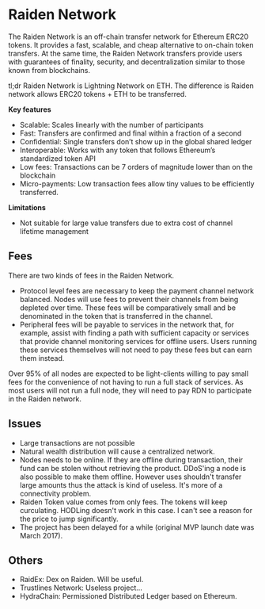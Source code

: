# Raiden Network

The Raiden Network is an off-chain transfer network for Ethereum ERC20 tokens. It provides a fast, scalable, and cheap alternative to on-chain token transfers. At the same time, the Raiden Network transfers provide users with guarantees of finality, security, and decentralization similar to those known from blockchains.

tl;dr Raiden Network is Lightning Network on ETH. The difference is Raiden network allows ERC20 tokens + ETH to be transferred. 

**Key features**  
- Scalable: Scales linearly with the number of participants  
- Fast: Transfers are confirmed and final within a fraction of a second  
- Confidential: Single transfers don’t show up in the global shared ledger  
- Interoperable: Works with any token that follows Ethereum’s standardized token API  
- Low fees: Transactions can be 7 orders of magnitude lower than on the blockchain  
- Micro-payments: Low transaction fees allow tiny values to be efficiently transferred.  

**Limitations**
- Not suitable for large value transfers due to extra cost of channel lifetime management  

## Fees
There are two kinds of fees in the Raiden Network.

- Protocol level fees are necessary to keep the payment channel network balanced. Nodes will use fees to prevent their channels from being depleted over time. These fees will be comparatively small and be denominated in the token that is transferred in the channel.
- Peripheral fees will be payable to services in the network that, for example, assist with finding a path with sufficient capacity or services that provide channel monitoring services for offline users. Users running these services themselves will not need to pay these fees but can earn them instead.

Over 95% of all nodes are expected to be light-clients willing to pay small fees for the convenience of not having to run a full stack of services. As most users will not run a full node, they will need to pay RDN to participate in the Raiden
network. 

## Issues
- Large transactions are not possible
- Natural wealth distribution will cause a centralized network. 
- Nodes needs to be online. If they are offline during transaction, their fund can be stolen without retrieving the product. DDoS'ing a node is also possible to make them offline. However uses shouldn't transfer large amounts thus the attack is kind of useless. It's more of a connectivity problem.
- Raiden Token value comes from only fees. The tokens will keep curculating. HODLing doesn't work in this case. I can't see a reason for the price to jump significantly.
- The project has been delayed for a while (original MVP launch date was March 2017).

## Others
- RaidEx: Dex on Raiden. Will be useful.
- Trustlines Network: Useless project...
- HydraChain: Permissioned Distributed Ledger based on Ethereum.
